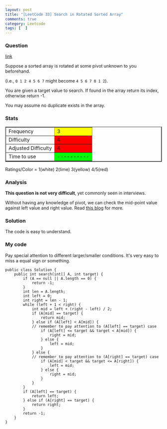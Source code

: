 ```yaml
---
layout: post
title: "[LeetCode 33] Search in Rotated Sorted Array"
comments: true
category: Leetcode
tags: [  ]
---
```


### Question 

[link](http://oj.leetcode.com/problems/search-in-rotated-sorted-array/)

<div class="question-content">
            <p></p><p>Suppose a sorted array is rotated at some pivot unknown to you beforehand.</p>

<p>(i.e., <code>0 1 2 4 5 6 7</code> might become <code>4 5 6 7 0 1 2</code>).</p>

<p>You are given a target value to search. If found in the array return its index, otherwise return -1.</p>

<p>You may assume no duplicate exists in the array.</p><p></p>
          </div>

### Stats

<table border="2">
	<tr>
		<td>Frequency</td>
		<td bgcolor="yellow">3</td>
	</tr>
	<tr>
		<td>Difficulty</td>
		<td bgcolor="red">4</td>
	</tr>
	<tr>
		<td>Adjusted Difficulty</td>
		<td bgcolor="red">4</td>
	</tr>
	<tr>
		<td>Time to use</td>
		<td bgcolor="lime">----------</td>
	</tr>
</table>

Ratings/Color = 1(white) 2(lime) 3(yellow) 4/5(red)

### Analysis

__This question is not very difficult__, yet commonly seen in interviews. 

Without having any knowledge of pivot, we can check the mid-point value against left value and right value. Read [this blog](http://leetcode.com/2010/04/searching-element-in-rotated-array.html) for more.

### Solution

The code is easy to understand.

### My code 

Pay special attention to different larger/smaller conditions. It's very easy to miss a equal sign or something. 

    public class Solution {
        public int search(int[] A, int target) {
            if (A == null || A.length == 0) {
                return -1;
            }
            int len = A.length;
            int left = 0; 
            int right = len - 1;
            while (left + 1 < right) {
                int mid = left + (right - left) / 2;
                if (A[mid] == target) {
                    return mid;
                } else if (A[left] < A[mid]) {
                // remember to pay attention to (A[left] == target) case
                    if (A[left] <= target && target < A[mid]) {
                        right = mid;
                    } else {
                        left = mid;
                    }
                } else {
                // remember to pay attention to (A[right] == target) case
                    if (A[mid] < target && target <= A[right]) {
                        left = mid;
                    } else {
                        right = mid;
                    }
                }
            }
            if (A[left] == target) {
                return left;
            } else if (A[right] == target) {
                return right;
            }
            return -1;
        }
    }

